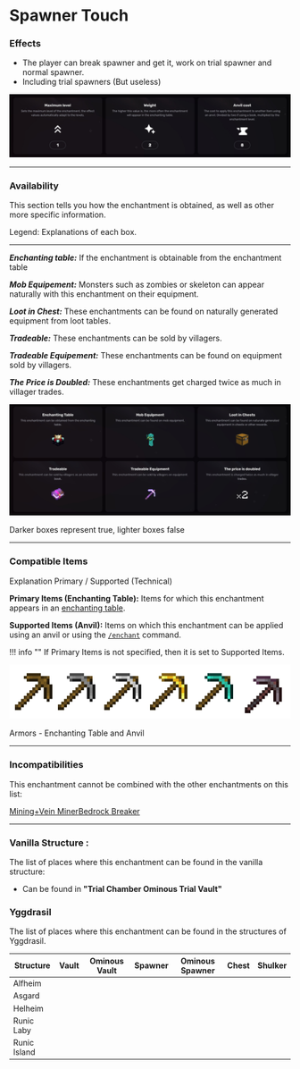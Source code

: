# Spawner Touch
### Effects
*   The player can break spawner and get it, work on trial spawner and normal spawner.
*   Including trial spawners (But useless)

![](/images/voxel/enchantment/tools-enchantment/image_1756618432104_828.png)

* * *

### Availability

This section tells you how the enchantment is obtained, as well as other more specific information.

Legend: Explanations of each box.[](#legend-explanations-of-each-box)

* * *

_**Enchanting table:**_ If the enchantment is obtainable from the enchantment table

_**Mob Equipement:**_ Monsters such as zombies or skeleton can appear naturally with this enchantment on their equipment.

_**Loot in Chest:**_ These enchantments can be found on naturally generated equipment from loot tables.

_**Tradeable:**_ These enchantments can be sold by villagers.

_**Tradeable Equipement:**_ These enchantments can be found on equipment sold by villagers.

_**The Price is Doubled:**_ These enchantments get charged twice as much in villager trades.

![](/images/voxel/enchantment/tools-enchantment/image_1756618432104_146.png)

Darker boxes represent true, lighter boxes false

* * *

### Compatible Items
Explanation Primary / Supported (Technical)[](#explanation-primary-supported-technical)

**Primary Items (Enchanting Table):** Items for which this enchantment appears in an [enchanting table](https://minecraft.wiki/w/Enchanting_table).

**Supported Items (Anvil):** Items on which this enchantment can be applied using an anvil or using the [`/enchant`](https://minecraft.wiki/w/Commands/enchant) command.

!!! info ""
    If Primary Items is not specified, then it is set to Supported Items.

![](/images/voxel/enchantment/tools-enchantment/image_1756618432104_976.png)

Armors - Enchanting Table and Anvil

* * *

### Incompatibilities

This enchantment cannot be combined with the other enchantments on this list:

[Mining+](/external/neoenchants/enchantment/tools-enchantment/mining+)[Vein Miner](/external/neoenchants/enchantment/tools-enchantment/vein-miner)[Bedrock Breaker](/external/neoenchants/enchantment/tools-enchantment/bedrock-breaker)

* * *

### Vanilla Structure :

The list of places where this enchantment can be found in the vanilla structure:

*   Can be found in **"Trial Chamber Ominous Trial Vault"**
### Yggdrasil

The list of places where this enchantment can be found in the structures of Yggdrasil.

| Structure | Vault | Ominous Vault | Spawner | Ominous Spawner | Chest | Shulker |
| --- | --- | --- | --- | --- | --- | --- |
| Alfheim |  |  |  |  |  |  |
| Asgard |  |  |  |  |  |  |
| Helheim |  |  |  |  |  |  |
| Runic Laby |  |  |  |  |  |  |
| Runic Island |  |  |  |  |  |  |